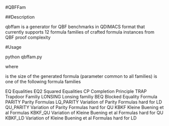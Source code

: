 #QBFFam

##Description

qbffam is a generator for QBF benchmarks in QDIMACS format
that currently supports 12 formula families of crafted formula instances
from QBF proof complexity

#Usage

python qbffam.py <family> <n>

where 

<n> is the size of the generated formula (parameter common to all families)
<family> is one of the following formula families 

EQ          Equalities
EQ2         Squared Equalities
CP          Completion Principle
TRAP        Trapdoor Familiy
LONSING     Lonsing familiy
BEQ         Blocked Equality Formula
PARITY      Parity Formulas
LQ_PARITY   Variation of Parity Formulas hard for LD
QU_PARITY   Variation of Parity Formulas hard for QU
KBKF        Kleine Buening et al Formulas
KBKF_QU     Variation of Kleine Buening et al Formulas hard for QU
KBKF_LD     Variation of Kleine Buening et al Formulas hard for LD



